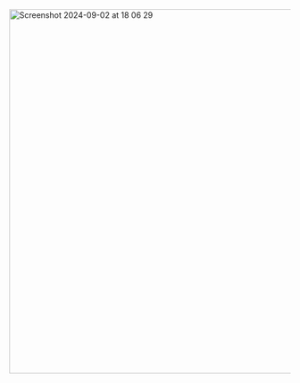 <img width="653" alt="Screenshot 2024-09-02 at 18 06 29" src="https://github.com/user-attachments/assets/35ff2f4c-8570-43e4-b400-cb95ea65beb1">
